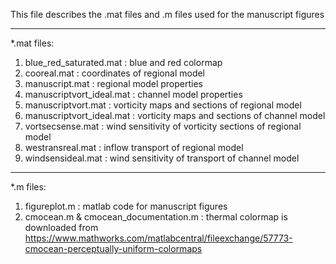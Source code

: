 This file describes the .mat files and .m files used for the manuscript figures


------------------------------------------------------------------
*.mat files:      
1. blue_red_saturated.mat : blue and red colormap
2. cooreal.mat : coordinates of regional model
3. manuscript.mat : regional model properties 
4. manuscriptvort_ideal.mat : channel model properties
5. manuscriptvort.mat : vorticity maps and sections of regional model
6. manuscriptvort_ideal.mat :  vorticity maps and sections of channel model
7. vortsecsense.mat : wind sensitivity of vorticity sections of regional model
8. westransreal.mat : inflow transport of regional model
9. windsensideal.mat : wind sensitivity of transport of channel model

---------------------------------------------------------------------
*.m files:
1. figureplot.m : matlab code for manuscript figures
2. cmocean.m & cmocean_documentation.m : thermal colormap is downloaded from
https://www.mathworks.com/matlabcentral/fileexchange/57773-cmocean-perceptually-uniform-colormaps

